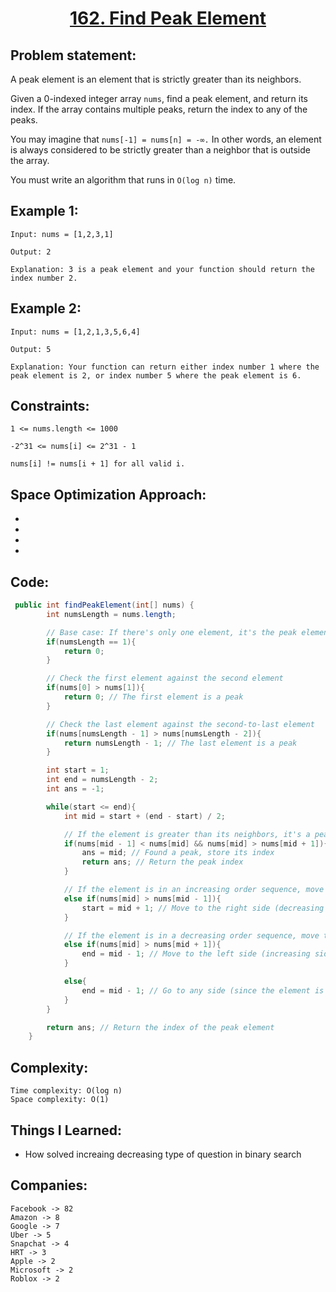 <h1 align="center"><a href="https://leetcode.com/problems/find-peak-element/" target="_blank">162. Find Peak Element</a></h1>

## Problem statement:
A peak element is an element that is strictly greater than its neighbors.

Given a 0-indexed integer array `nums`, find a peak element, and return its index. If the array contains multiple peaks, return the index to any of the peaks.

You may imagine that `nums[-1] = nums[n] = -∞.` In other words, an element is always considered to be strictly greater than a neighbor that is outside the array.

You must write an algorithm that runs in `O(log n)` time.


## Example 1:

```
Input: nums = [1,2,3,1]

Output: 2

Explanation: 3 is a peak element and your function should return the index number 2.
```


## Example 2:

```
Input: nums = [1,2,1,3,5,6,4]

Output: 5

Explanation: Your function can return either index number 1 where the peak element is 2, or index number 5 where the peak element is 6.
```


## Constraints:

```
1 <= nums.length <= 1000

-2^31 <= nums[i] <= 2^31 - 1

nums[i] != nums[i + 1] for all valid i.
```


 

## Space Optimization Approach:

- 
  
- 
  
-
  
- 



## Code: 

```java
 public int findPeakElement(int[] nums) {
        int numsLength = nums.length;

        // Base case: If there's only one element, it's the peak element
        if(numsLength == 1){
            return 0;
        }

        // Check the first element against the second element
        if(nums[0] > nums[1]){
            return 0; // The first element is a peak
        }

        // Check the last element against the second-to-last element
        if(nums[numsLength - 1] > nums[numsLength - 2]){
            return numsLength - 1; // The last element is a peak
        }

        int start = 1;
        int end = numsLength - 2;
        int ans = -1;

        while(start <= end){
            int mid = start + (end - start) / 2;

            // If the element is greater than its neighbors, it's a peak
            if(nums[mid - 1] < nums[mid] && nums[mid] > nums[mid + 1]){
                ans = mid; // Found a peak, store its index
                return ans; // Return the peak index
            }

            // If the element is in an increasing order sequence, move to the right
            else if(nums[mid] > nums[mid - 1]){
                start = mid + 1; // Move to the right side (decreasing side)
            }

            // If the element is in a decreasing order sequence, move to the left
            else if(nums[mid] > nums[mid + 1]){
                end = mid - 1; // Move to the left side (increasing side)
            }

            else{
                end = mid - 1; // Go to any side (since the element is not a peak)
            }
        }

        return ans; // Return the index of the peak element
    }
```







## Complexity:

```
Time complexity: O(log n)
Space complexity: O(1)
```

## Things I Learned:

- How solved increaing decreasing type of question in binary search
  


## Companies:

```
Facebook -> 82
Amazon -> 8
Google -> 7
Uber -> 5
Snapchat -> 4
HRT -> 3
Apple -> 2
Microsoft -> 2
Roblox -> 2
```






